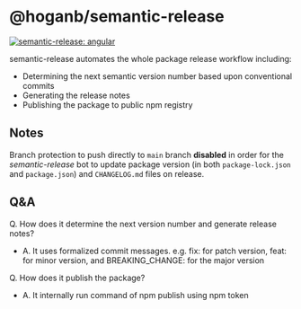 # @hoganb/semantic-release
[![semantic-release: angular](https://img.shields.io/badge/semantic--release-angular-e10079?logo=semantic-release)](https://github.com/semantic-release/semantic-release)

semantic-release automates the whole package release workflow including:
- Determining the next semantic version number based upon conventional commits
- Generating the release notes
- Publishing the package to public npm registry 

## Notes
Branch protection to push directly to `main` branch **disabled** in order for the *semantic-release* bot to update package version (in both `package-lock.json` and `package.json`) and `CHANGELOG.md` files on release.

## Q&A
Q. How does it determine the next version number and generate release notes?

- A. It uses formalized commit messages. e.g. fix: for patch version, feat: for minor version, and BREAKING_CHANGE: for the major version

Q. How does it publish the package?

- A. It internally run command of npm publish using npm token